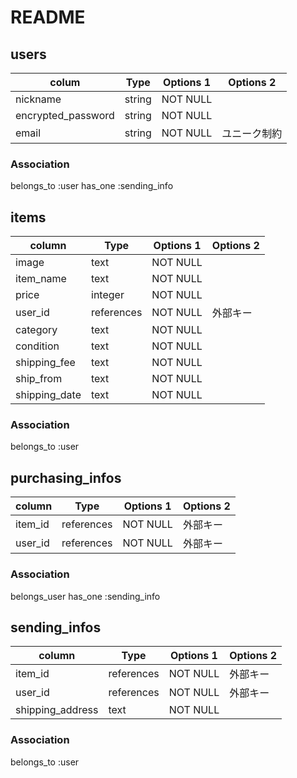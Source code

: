 # README

## users
| colum              | Type        | Options 1   | Options 2  |
| ------------------ | ----------  | ----------- | ---------- |
| nickname           | string      | NOT NULL    |            |
| encrypted_password | string      | NOT NULL    |            |
| email              | string      | NOT NULL    | ユニーク制約 |

### Association
belongs_to :user
has_one :sending_info


## items
| column             | Type        | Options 1   | Options 2 |
| ------------------ | ----------  | ----------- | --------- |
| image              | text        | NOT NULL    |           |
| item_name          | text        | NOT NULL    |           |
| price              | integer     | NOT NULL    |           |
| user_id            | references  | NOT NULL    | 外部キー   |
| category           | text        | NOT NULL    |           |
| condition          | text        | NOT NULL    |           |
| shipping_fee       | text        | NOT NULL    |           |
| ship_from          | text        | NOT NULL    |           |
| shipping_date      | text        | NOT NULL    |           |

### Association
belongs_to :user


## purchasing_infos
| column             | Type        | Options 1   | Options 2  |
| ------------------ | ----------  | ----------- | ---------- |
| item_id            | references  | NOT NULL    | 外部キー    |
| user_id            | references  | NOT NULL    | 外部キー     |

### Association
belongs_user
has_one :sending_info


## sending_infos
| column             | Type        | Options 1   | Options 2  |
| ------------------ | ----------  | ----------- | ---------- |
| item_id            | references  | NOT NULL    | 外部キー    |
| user_id            | references  | NOT NULL    | 外部キー    |
| shipping_address   | text        | NOT NULL    |            |

### Association
belongs_to :user